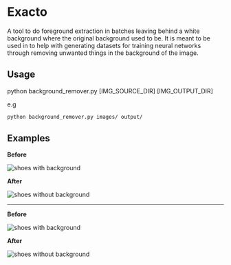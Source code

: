 # Exacto
A tool to do foreground extraction in batches leaving behind a white background where the original background used to be. It is meant to be used in to help with generating datasets for training neural networks through removing unwanted things in the background of the image.

## Usage
python background_remover.py [IMG_SOURCE_DIR] [IMG_OUTPUT_DIR]

e.g
```bash
python background_remover.py images/ output/
```

## Examples

**Before**

![shoes with background](https://i.imgur.com/Y3NVyP7.jpg)

**After**

![shoes without background](https://i.imgur.com/XEWvbhc.jpg)

---

**Before**

![shoes with background](https://i.imgur.com/mxkmfI4.jpg)

**After**

![shoes without background](https://i.imgur.com/feYynaR.jpg)
